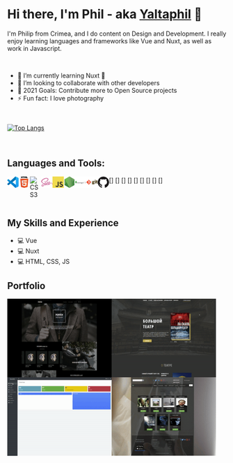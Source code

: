 # Hi there, I'm Phil - aka [Yaltaphil][website] 👋

I'm Philip from Crimea, and I do content on Design and Development. I really enjoy learning languages and frameworks like Vue and Nuxt, as well as work in Javascript.

<br />

-   🌱 I’m currently learning Nuxt 🤣
-   👯 I’m looking to collaborate with other developers
-   🥅 2021 Goals: Contribute more to Open Source projects
-   ⚡ Fun fact: I love photography

<br />

[![Top Langs](https://github-readme-stats.vercel.app/api/top-langs/?username=Yaltaphil&layout=compact)](https://github.com/yaltaphil)

<br />

## Languages and Tools:

[<img align="left" alt="Visual Studio Code" width="26px" src="https://raw.githubusercontent.com/github/explore/80688e429a7d4ef2fca1e82350fe8e3517d3494d/topics/visual-studio-code/visual-studio-code.png" />]
[<img align="left" alt="HTML5" width="26px" src="https://raw.githubusercontent.com/github/explore/80688e429a7d4ef2fca1e82350fe8e3517d3494d/topics/html/html.png" />]
[<img align="left" alt="CSS3" width="26px" src="https://raw.githubus[]ercontent.com/github/explore/80688e429a7d4ef2fca1e82350fe8e3517d3494d/topics/css/css.png" />]
[<img align="left" alt="Sass" width="26px" src="https://raw.githubusercontent.com/github/explore/80688e429a7d4ef2fca1e82350fe8e3517d3494d/topics/sass/sass.png" />]
[<img align="left" alt="JavaScript" width="26px" src="https://raw.githubusercontent.com/github/explore/80688e429a7d4ef2fca1e82350fe8e3517d3494d/topics/javascript/javascript.png" />]
[<img align="left" alt="Node.js" width="26px" src="https://raw.githubusercontent.com/github/explore/80688e429a7d4ef2fca1e82350fe8e3517d3494d/topics/nodejs/nodejs.png" />]
[<img align="left" alt="MongoDB" width="26px" src="https://raw.githubusercontent.com/github/explore/80688e429a7d4ef2fca1e82350fe8e3517d3494d/topics/mongodb/mongodb.png" />]
[<img align="left" alt="Git" width="26px" src="https://raw.githubusercontent.com/github/explore/80688e429a7d4ef2fca1e82350fe8e3517d3494d/topics/git/git.png" />]
[<img align="left" alt="GitHub" width="26px" src="https://raw.githubusercontent.com/github/explore/78df643247d429f6cc873026c0622819ad797942/topics/github/github.png" />]

<br />
<br />

## My Skills and Experience

-  💻 Vue
-  💻 Nuxt
-  💻 HTML, CSS, JS


## Portfolio

[<img align="left" alt="porten" width="240px" height="180px" src="https://github.com/Yaltaphil/Yaltaphil/blob/main/porten.gif" />](https://yaltaphil.github.io/porten)
  
[<img align="left" alt="big-theather" width="240px" height="180px" src="https://github.com/Yaltaphil/Yaltaphil/blob/main/big-theater.gif" />](https://yaltaphil.github.io/big-theater)

<br />

[<img align="left" alt="kino-cms" width="240px" height="180px" src="https://raw.githubusercontent.com/Yaltaphil/Yaltaphil/main/kinocms-admin.gif" />](https://kinocms.yaltaphil.ru/login)

[<img align="left" alt="kino-cms" width="240px" height="180px" src="https://raw.githubusercontent.com/Yaltaphil/Yaltaphil/main/kinocms-site.gif" />](https://kinocms.yaltaphil.ru)


[website]: https://yaltaphil.ru

